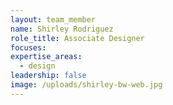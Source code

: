 ```yaml
---
layout: team_member
name: Shirley Rodriguez
role_title: Associate Designer
focuses:
expertise_areas:
  - design
leadership: false
image: /uploads/shirley-bw-web.jpg
---
```


